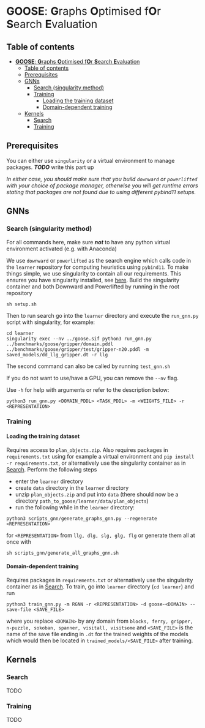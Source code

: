 # <span style="font-weight:normal">**GOOSE**: **G**raphs **O**ptimised f**O**r **S**earch **E**valuation</span>

## Table of contents
- [**GOOSE**: **G**raphs **O**ptimised f**O**r **S**earch **E**valuation](#goose-graphs-optimised-for-search-evaluation)
  - [Table of contents](#table-of-contents)
  - [Prerequisites](#prerequisites)
  - [GNNs](#gnns)
    - [Search (singularity method)](#search-singularity-method)
    - [Training](#training)
      - [Loading the training dataset](#loading-the-training-dataset)
      - [Domain-dependent training](#domain-dependent-training)
  - [Kernels](#kernels)
    - [Search](#search)
    - [Training](#training-1)

## Prerequisites
You can either use `singularity` or a virtual environment to manage packages. ***TODO*** write this part up

*In either case, you should make sure that you build `downward` or `powerlifted` with your choice of package manager, otherwise you will get runtime errors stating that packages are not found due to using different pybind11 setups.*

## GNNs
### Search (singularity method)
For all commands here, make sure ***not*** to have any python virtual environment activated (e.g. with Anaconda)

We use `downward` or `powerlifted` as the search engine which calls code in the `learner` repository for computing heuristics
using `pybind11`. To make things simple, we use singularity to contain all our requirements. This ensures you have
singularity installed, see [here](https://github.com/apptainer/singularity). Build the singularity container and both
Downward and Powerlifted by running in the root repository
```
sh setup.sh
```

Then to run search go into the `learner` directory and execute the `run_gnn.py` script with singularity, for example:
```
cd learner
singularity exec --nv ../goose.sif python3 run_gnn.py ../benchmarks/goose/gripper/domain.pddl ../benchmarks/goose/gripper/test/gripper-n20.pddl -m saved_models/dd_llg_gripper.dt -r llg
```

The second command can also be called by running `test_gnn.sh`

If you do not want to use/have a GPU, you can remove the `--nv` flag. 

Use `-h` for help with arguments or refer to the description below:
```
python3 run_gnn.py <DOMAIN_PDDL> <TASK_PDDL> -m <WEIGHTS_FILE> -r <REPRESENTATION>
```

### Training
#### Loading the training dataset
Requires access to `plan_objects.zip`. Also requires packages in `requirements.txt` using for example a virtual environment
and `pip install -r requirements.txt`, or alternatively use the singularity container as in [Search](#search). Perform the
following steps
- enter the `learner` directory
- create `data` directory in the `learner` directory
- unzip `plan_objects.zip` and put into `data` (there should now be a directory
  `path_to_goose/learner/data/plan_objects`)
- run the following while in the  `learner` directory:
```
python3 scripts_gnn/generate_graphs_gnn.py --regenerate <REPRESENTATION>
```
for `<REPRESENTATION>` from `llg, dlg, slg, glg, flg` or generate them all at once with
```
sh scripts_gnn/generate_all_graphs_gnn.sh
```

#### Domain-dependent training
Requires packages in `requirements.txt` or alternatively use the singularity container as in [Search](#search). To train, go
into ```learner``` directory (`cd learner`) and run
```
python3 train_gnn.py -m RGNN -r <REPRESENTATION> -d goose-<DOMAIN> --save-file <SAVE_FILE>
```
where you replace `<DOMAIN>` by any domain from `blocks, ferry, gripper, n-puzzle, sokoban, spanner, visitall,
visitsome` and `<SAVE_FILE>` is the name of the save file ending in `.dt` for the trained weights of the models which
would then be located in `trained_models/<SAVE_FILE>` after training.

## Kernels
### Search
TODO
### Training
TODO
